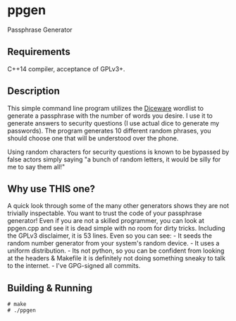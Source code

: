 ppgen
=====
Passphrase Generator

Requirements
------------
C++14 compiler, acceptance of GPLv3+.

Description
-----------
This simple command line program utilizes the [Diceware](http://world.std.com/~reinhold/diceware.html) wordlist to
generate a passphrase with the number of words you desire. I use it to
generate answers to security questions (I use actual dice to generate
my passwords). The program generates 10 different random phrases, you
should choose one that will be understood over the phone.

Using random characters for security questions is known to be bypassed
by false actors simply saying "a bunch of random letters, it would be
silly for me to say them all!"

Why use THIS one?
-----------------
A quick look through some of the many other generators shows they are
not trivially inspectable. You want to trust the code of your
passphrase generator! Even if you are not a skilled programmer, you
can look at ppgen.cpp and see it is dead simple with no room for dirty
tricks. Including the GPLv3 disclaimer, it is 53 lines. Even so you
can see:
    - It seeds the random number generator from your system's random
      device.
    - It uses a uniform distribution.
    - Its not python, so you can be confident from looking at the
      headers & Makefile it is definitely not doing something sneaky
      to talk to the internet.
    - I've GPG-signed all commits.

Building & Running
--------
    # make
    # ./ppgen

